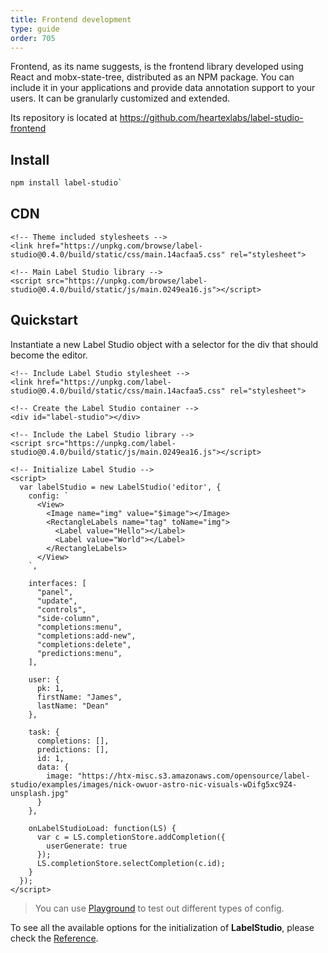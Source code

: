 ```yaml
---
title: Frontend development
type: guide
order: 705
---
```


Frontend, as its name suggests, is the frontend library developed using React and mobx-state-tree, distributed as an NPM package. You can include it in your applications and provide data annotation support to your users. It can be granularly customized and extended.

Its repository is located at https://github.com/heartexlabs/label-studio-frontend

## Install

```bash
npm install label-studio`
```

## CDN

```xhtml
<!-- Theme included stylesheets -->
<link href="https://unpkg.com/browse/label-studio@0.4.0/build/static/css/main.14acfaa5.css" rel="stylesheet">

<!-- Main Label Studio library -->
<script src="https://unpkg.com/browse/label-studio@0.4.0/build/static/js/main.0249ea16.js"></script>
```

## Quickstart

Instantiate a new Label Studio object with a selector for the div that should become the editor.

```xhtml
<!-- Include Label Studio stylesheet -->
<link href="https://unpkg.com/label-studio@0.4.0/build/static/css/main.14acfaa5.css" rel="stylesheet">

<!-- Create the Label Studio container -->
<div id="label-studio"></div>

<!-- Include the Label Studio library -->
<script src="https://unpkg.com/label-studio@0.4.0/build/static/js/main.0249ea16.js"></script>

<!-- Initialize Label Studio -->
<script>
  var labelStudio = new LabelStudio('editor', {
    config: `
      <View>
        <Image name="img" value="$image"></Image>
        <RectangleLabels name="tag" toName="img">
          <Label value="Hello"></Label>
          <Label value="World"></Label>  
        </RectangleLabels>
      </View>
    `,

    interfaces: [
      "panel",
      "update",
      "controls",
      "side-column",
      "completions:menu",
      "completions:add-new",
      "completions:delete",
      "predictions:menu",
    ],

    user: {
      pk: 1,
      firstName: "James",
      lastName: "Dean"
    },

    task: {
      completions: [],
      predictions: [],
      id: 1,
      data: {
        image: "https://htx-misc.s3.amazonaws.com/opensource/label-studio/examples/images/nick-owuor-astro-nic-visuals-wDifg5xc9Z4-unsplash.jpg"
      }
    },
    
    onLabelStudioLoad: function(LS) {
      var c = LS.completionStore.addCompletion({
        userGenerate: true
      });
      LS.completionStore.selectCompletion(c.id);
    }
  });
</script>
```

> You can use [Playground](/playground) to test out different types of config.

To see all the available options for the initialization of **LabelStudio**, please check the [Reference](frontend_reference.html).
